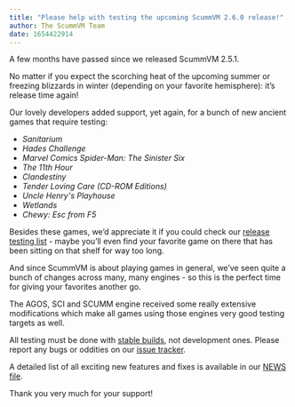 ```yaml
---
title: "Please help with testing the upcoming ScummVM 2.6.0 release!"
author: The ScummVM Team
date: 1654422914
---
```


A few months have passed since we released ScummVM 2.5.1.

No matter if you expect the scorching heat of the upcoming summer or freezing blizzards in winter (depending on your favorite hemisphere): it’s release time again!

Our lovely developers added support, yet again, for a bunch of new ancient games that require testing:

* *Sanitarium*
* *Hades Challenge*
* *Marvel Comics Spider-Man: The Sinister Six*
* *The 11th Hour*
* *Clandestiny*
* *Tender Loving Care (CD-ROM Editions)*
* *Uncle Henry's Playhouse*
* *Wetlands*
* *Chewy: Esc from F5*

Besides these games, we’d appreciate it if you could check our [release testing list](https://wiki.scummvm.org/index.php?title=Release_Testing/2.6.0) - maybe you’ll even find your favorite game on there that has been sitting on that shelf for way too long.

And since ScummVM is about playing games in general, we’ve seen quite a bunch of changes across many, many engines - so this is the perfect time for giving your favorites another go.

The AGOS, SCI and SCUMM engine received some really extensive modifications which make all games using those engines very good testing targets as well.

All testing must be done with [stable builds](https://buildbot.scummvm.org/#/dailybuilds), not development ones. Please report any bugs or oddities on our [issue tracker](https://bugs.scummvm.org/).

A detailed list of all exciting new features and fixes is available in our [NEWS file](https://github.com/scummvm/scummvm/blob/branch-2-6/NEWS.md).

Thank you very much for your support!
